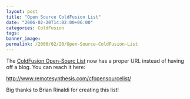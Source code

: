 ```yaml
---
layout: post
title: "Open Source ColdFusion List"
date: "2006-02-20T14:02:00+06:00"
categories: ColdFusion 
tags: 
banner_image: 
permalink: /2006/02/20/Open-Source-ColdFusion-List
---
```


The <a href="http://www.remotesynthesis.com/cfopensourcelist/">ColdFusion Open-Sourc List</a> now has a proper URL instead of having off a blog. You can reach it here:

<a href="http://www.remotesynthesis.com/cfopensourcelist/">http://www.remotesynthesis.com/cfopensourcelist/</a>

Big thanks to Brian Rinaldi for creating this list!
